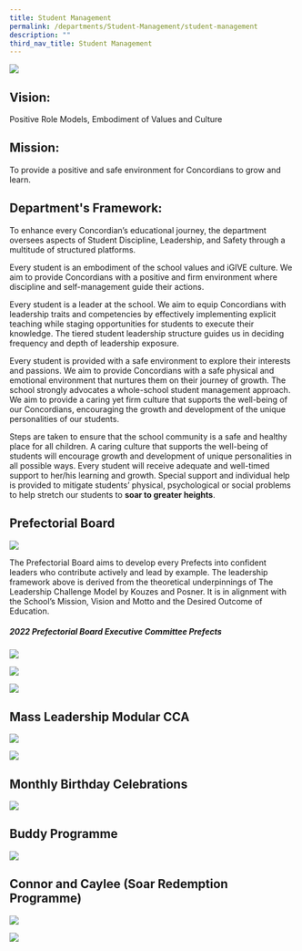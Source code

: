 ```yaml
---
title: Student Management
permalink: /departments/Student-Management/student-management
description: ""
third_nav_title: Student Management
---
```

![](/images/Student%20Management%20Committee%20P1.jpeg)

Vision:
-------

Positive Role Models, Embodiment of Values and Culture

Mission:
--------

To provide a positive and safe environment for Concordians to grow and learn.

Department's Framework: 
------------------------

To enhance every Concordian’s educational journey, the department oversees aspects of Student Discipline, Leadership, and Safety through a multitude of structured platforms.  

Every student is an embodiment of the school values and iGIVE culture. We aim to provide Concordians with a positive and firm environment where discipline and self-management guide their actions.

Every student is a leader at the school. We aim to equip Concordians with leadership traits and competencies by effectively implementing explicit teaching while staging opportunities for students to execute their knowledge. The tiered student leadership structure guides us in deciding frequency and depth of leadership exposure.

Every student is provided with a safe environment to explore their interests and passions. We aim to provide Concordians with a safe physical and emotional environment that nurtures them on their journey of growth. The school strongly advocates a whole-school student management approach. We aim to provide a caring yet firm culture that supports the well-being of our Concordians, encouraging the growth and development of the unique personalities of our students.

Steps are taken to ensure that the school community is a safe and healthy place for all children. A caring culture that supports the well-being of students will encourage growth and development of unique personalities in all possible ways. Every student will receive adequate and well-timed support to her/his learning and growth. Special support and individual help is provided to mitigate students’ physical, psychological or social problems to help stretch our students to **soar to greater heights**.

Prefectorial Board
------------------

![](/images/Student-Leadership-Framework.jpeg)

The Prefectorial Board aims to develop every Prefects into confident leaders who contribute actively and lead by example. The leadership framework above is derived from the theoretical underpinnings of The Leadership Challenge Model by Kouzes and Posner. It is in alignment with the School’s Mission, Vision and Motto and the Desired Outcome of Education. 

##### 2022 Prefectorial Board Executive Committee Prefects

![](/images/sm1.jpeg)

![](/images/sm2.jpeg)

![](/images/sm3.jpeg)

Mass Leadership Modular CCA
---------------------------
![](/images/sm4.png)

![](/images/sm5.png)

Monthly Birthday Celebrations 
------------------------------

![](/images/sm6.png)


Buddy Programme  
-----------------

![](/images/sm7.png)

Connor and Caylee (Soar Redemption Programme)
---------------------------------------------

![](/images/sm8.png)

![](/images/sm9.png)